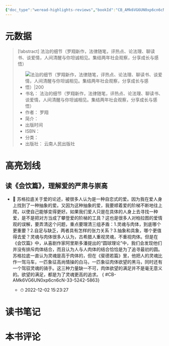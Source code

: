 ```yaml
---
{"doc_type":"weread-highlights-reviews","bookId":"CB_AMk6VG6UN0xp6cn6cN","author":"罗翔","cover":"https://res.weread.qq.com/wrepub/CB_GPBDk1Dm79Xj6c36ch_parsecover","reviewCount":0,"noteCount":1,"isbn":null,"category":null,"lastReadDate":"2022-12-02","dg-publish":true,"permalink":"/01inbox/weread/法治的细节（罗翔新作，法律随笔，评热点、论法理、聊读书、谈爱情，人间清醒与你坦诚相见。集结两年社会观察，分享成长与感悟）-罗翔/","dgPassFrontmatter":true,"noteIcon":"","created":"","updated":""}
---
```


# 元数据
> [!abstract] 法治的细节（罗翔新作，法律随笔，评热点、论法理、聊读书、谈爱情，人间清醒与你坦诚相见。集结两年社会观察，分享成长与感悟）
> - ![ 法治的细节（罗翔新作，法律随笔，评热点、论法理、聊读书、谈爱情，人间清醒与你坦诚相见。集结两年社会观察，分享成长与感悟）|200](https://res.weread.qq.com/wrepub/CB_GPBDk1Dm79Xj6c36ch_parsecover)
> - 书名： 法治的细节（罗翔新作，法律随笔，评热点、论法理、聊读书、谈爱情，人间清醒与你坦诚相见。集结两年社会观察，分享成长与感悟）
> - 作者： 罗翔
> - 简介： 
> - 出版时间 
> - ISBN： 
> - 分类： 
> - 出版社： 云南人民出版社

# 高亮划线

## 读《会饮篇》，理解爱的严肃与崇高


- 📌 苏格拉底关于爱的论述，被很多人认为是一种自恋式的爱。因为我在爱人身上找到了一种抽象的爱。又因为这种抽象的爱，我要顺着爱的阶梯不断地往上爬，以使自己能够变得更好。如果我们爱人只是在具体的人身上去寻找一种爱，是不是把对方当成了攀登爱的阶梯的工具？这也是很多人对柏拉图的爱情观的误解，要弄清这个问题，重点要理清三组矛盾：1.灵魂与肉体，到底哪个更重要？2.自足与缺乏，两者具有怎样的张力关系？3.抽象和具象，哪个更值得去爱？灵魂与肉体很多人认为，古希腊人重视灵魂，不重视肉体。但是在《会饮篇》中，从喜剧作家阿里斯多潘提出的“圆球理论”中，我们会发现他们并没有排斥肉体结合，而且认为人与人肉体的结合恰恰是为了追寻最初的圆。苏格拉底一直认为灵魂是高于肉体的，但在《斐德若篇》里，他把人的灵魂比作一驾马车，一匹象征高尚情操的白马，一匹象征肉体欲望的黑马，同时还有一个驾驭灵魂的骑手。这三种力量缺一不可，肉体欲望的满足并不是毫无意义的。欲望的满足，都是为了灵魂更高的追求。
{ #CB-AMk6VG6UN0xp6cn6cN-33-5242-5863}

    - ⏱ 2022-12-02 15:23:27 
# 读书笔记

# 本书评论
